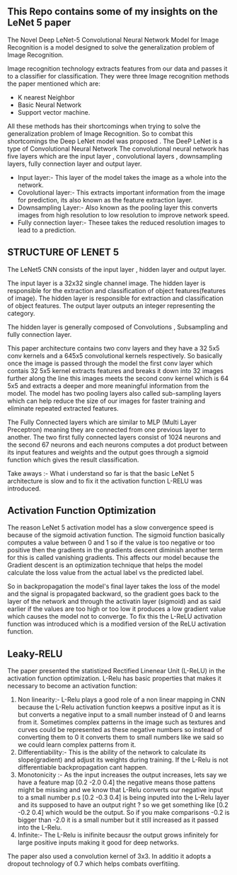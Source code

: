## This Repo contains some  of my insights on the LeNet 5 paper ##

The Novel Deep LeNet-5 Convolutional Neural Network Model for Image Recognition is a model designed
to  solve the generalization problem of Image Recognition.

Image recognition technology extracts features from our data and passes it to a classifier for classification.
They were three Image recognition methods the paper mentioned which are:
- K nearest Neighbor
- Basic Neural Network
- Support vector machine.

All these methods has their shortcomings when trying to solve the generalization problem of Image Recognition.
So to combat this shortcomings the Deep LeNet model was proposed .
The DeeP LeNet is a type of Convolutional Neural Network
The convolutional neural network has five layers which are the input layer , convolutional layers , downsampling layers,
fully connection layer and output layer.
- Input layer:- This layer of the model takes the image as a whole into the network.
- Covolutional layer:- This extracts important information from the image for prediction, its also known as the feature extraction layer.
- Downsampling Layer:- Also known as the pooling layer this converts images from high resolution to low resolution to improve network
  speed.
- Fully connection layer:- Thesee takes the reduced resolution images to lead to a prediction.

## STRUCTURE OF LENET 5
The LeNet5 CNN consists of the input layer , hidden layer and output layer.


The input layer is a 32x32 single channel image. The hidden layer is responsible for the extraction and classification of object features(features of image).
The hidden layer is responsible for extraction and classification of object features.
The output layer  outputs an integer representing the category.

The hidden layer is generally composed of Convolutions , Subsampling and fully connection layer.

This paper architecture contains two conv layers and they have a 32 5x5 conv kernels and a 645x5 convolutional kernels
respectively. So basically once the image is passed through the model the first conv layer which contais 32 5x5 kernel 
extracts features and breaks it down into 32 images further along the line this images meets the second conv kernel which is
64 5x5 and extracts a deeper and more meaningful information from the model.
The model has two pooling layers also called sub-sampling layers which can help reduce the size of our images  for faster training and 
eliminate repeated extracted features.

The Fully Connected layers which are similar to MLP (Multi Layer Preceptron) meaning they are connected from one previous layer to another.
The two first fully connected layers consist of 1024 neurons and the second 67 neurons and each neurons computes a dot product between its
input features and weights and the output goes through a sigmoid function which gives the result classification.

Take aways  :- What i understand so far is that the basic LeNet 5 architecture is slow and to fix it the activation function L-RELU was introduced.  

## Activation Function Optimization ##
The reason LeNet 5 activation model has a slow convergence speed is because of the sigmoid activation function.
The sigmoid function basically computes a value between 0 and 1 so if the value is too negative or too positive then the gradients in 
the gradients descent diminish another term for this is called vanishing gradients.   This affects our model because the Gradient descent
is an optimization technique that helps the model calculate the loss value from the actual label vs the predicted label.

So in backpropagation the model's final layer takes the loss of the model and the signal is propagated backward, so the gradient goes back to the layer of the network and through the activatin layer (sigmoid) and as said earlier if the values are too high or too low it produces a low gradient value which causes the model not to converge. To fix this the L-ReLU activation function was introduced  which is a modified version of the ReLU activation  function.

## Leaky-RELU ##
The paper presented the statistized Rectified Linenear Unit (L-ReLU) in the activation function optimization.
L-Relu has basic properties that makes it necessary to  become an activation function:
1. Non linearity:- L-Relu plays a good role of a non linear mapping in CNN because the L-Relu activation function keepws a positive input as it is but converts a negative input to a small number instead of 0 and learns from it. Sometimes complex patterns in the image such as textures and curves could be represented as these negative numbers so instead of converting them to 0 it converts them to small numbers like we said so we could learn complex patterns from  it.
2. Differentiability:- This is the ability of the network to calculate its slope(gradient) and adjust its weights during training.  If the L-Relu is not differentiable backpropagation cant happen. 
3. Monotonicity :- As the input increases the output increases, lets say we have a feature map [0.2 -2.0 0.4] the negative means those pattens might be missing and we know that L-Relu  converts our negative input to a small number p.s [0.2 -0.3 0.4] is being inputed into the L-Relu layer and its supposed to have an output right ? so we get something like [0.2 -0.2 0.4] which would be the output. So if you make comparisons -0.2 is bigger than -2.0 it is a small number but it still increased as it passed into the L-Relu.
4. Infinite:- The L-Relu is inifinite becausr the output grows infinitely for large positive inputs making it good for deep networks.

The paper also used a convolution kernel of 3x3. In additio it adopts a dropout technology of 0.7 which helps combats overfitiing.

 


 


